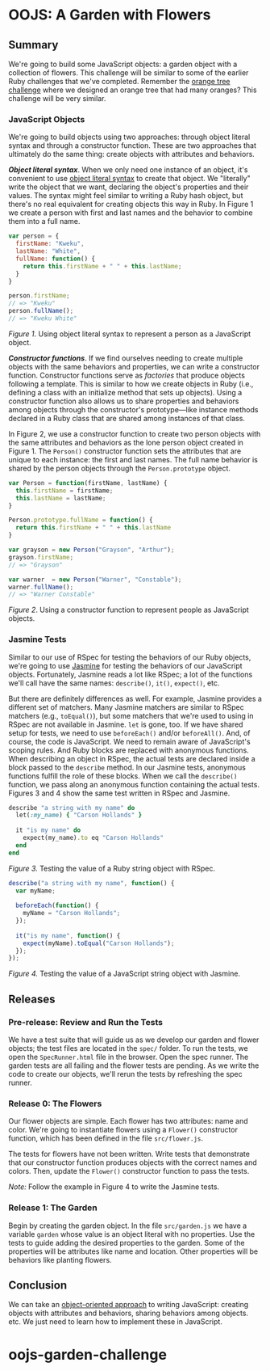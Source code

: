 # OOJS: A Garden with Flowers

## Summary
We're going to build some JavaScript objects:  a garden object with a collection of flowers.  This challenge will be similar to some of the earlier Ruby challenges that we've completed.  Remember the [orange tree challenge][] where we designed an orange tree that had many oranges?  This challenge will be very similar.


### JavaScript Objects
We're going to build objects using two approaches:  through object literal syntax and through a constructor function.  These are two approaches that ultimately do the same thing:  create objects with attributes and behaviors.

***Object literal syntax***.  When we only need one instance of an object, it's convenient to use [object literal syntax] to create that object.  We "literally" write the object that we want, declaring the object's properties and their values.  The syntax might feel similar to writing a Ruby hash object, but there's no real equivalent for creating objects this way in Ruby.  In Figure 1 we create a person with first and last names and the behavior to combine them into a full name.

```js
var person = {
  firstName: "Kweku",
  lastName: "White",
  fullName: function() {
    return this.firstName + " " + this.lastName;
  }
}

person.firstName;
// => "Kweku"
person.fullName();
// => "Kweku White"
```
*Figure 1*. Using object literal syntax to represent a person as a JavaScript object.


***Constructor functions***.  If we find ourselves needing to create multiple objects with the same behaviors and properties, we can write a constructor function. Constructor functions serve as *factories* that produce objects following a template.  This is similar to how we create objects in Ruby (i.e., defining a class with an initialize method that sets up objects).  Using a constructor function also allows us to share properties and behaviors among objects through the constructor's prototype—like instance methods declared in a Ruby class that are shared among instances of that class.  

In Figure 2, we use a constructor function to create two person objects with the same attributes and behaviors as the lone person object created in Figure 1.  The `Person()` constructor function sets the attributes that are unique to each instance:  the first and last names.  The full name behavior is shared by the person objects through the `Person.prototype` object.

```js
var Person = function(firstName, lastName) {
  this.firstName = firstName;
  this.lastName = lastName;
}

Person.prototype.fullName = function() {
  return this.firstName + " " + this.lastName
}

var grayson = new Person("Grayson", "Arthur");
grayson.firstName;
// => "Grayson"

var warner  = new Person("Warner", "Constable");
warner.fullName();
// => "Warner Constable"
```
*Figure 2*. Using a constructor function to represent people as JavaScript objects.


### Jasmine Tests
Similar to our use of RSpec for testing the behaviors of our Ruby objects, we're going to use [Jasmine][] for testing the behaviors of our JavaScript objects.  Fortunately, Jasmine reads a lot like RSpec; a lot of the functions we'll call have the same names: `describe()`, `it()`, `expect()`, etc.

But there are definitely differences as well.  For example, Jasmine provides a different set of matchers. Many Jasmine matchers are similar to RSpec matchers (e.g., `toEqual()`), but some matchers that we're used to using in RSpec are not available in Jasmine.  `let` is gone, too.  If we have shared setup for tests, we need to use `beforeEach()` and/or `beforeAll()`.  And, of course, the code is JavaScript.  We need to remain aware of JavaScript's scoping rules.  And Ruby blocks are replaced with anonymous functions.  When describing an object in RSpec, the actual tests are declared inside a block passed to the `describe` method.  In our Jasmine tests, anonymous functions fulfill the role of these blocks.  When we call the `describe()` function, we pass along an anonymous function containing the actual tests.  Figures 3 and 4 show the same test written in RSpec and Jasmine.

```ruby
describe "a string with my name" do
  let(:my_name) { "Carson Hollands" }
  
  it "is my name" do
  	expect(my_name).to eq "Carson Hollands"
  end
end
```
*Figure 3.* Testing the value of a Ruby string object with RSpec.

```js
describe("a string with my name", function() {
  var myName;
  
  beforeEach(function() {
    myName = "Carson Hollands";  
  });
  
  it("is my name", function() {
    expect(myName).toEqual("Carson Hollands");
  });
});
```
*Figure 4.* Testing the value of a JavaScript string object with Jasmine.


## Releases
### Pre-release:  Review and Run the Tests
We have a test suite that will guide us as we develop our garden and flower objects; the test files are located in the `spec/` folder.  To run the tests, we open the `SpecRunner.html` file in the browser.  Open the spec runner.  The garden tests are all failing and the flower tests are pending.  As we write the code to create our objects, we'll rerun the tests by refreshing the spec runner.


### Release 0: The Flowers
Our flower objects are simple.  Each flower has two attributes:  name and color.  We're going to instantiate flowers using a `Flower()` constructor function, which has been defined in the file `src/flower.js`.

The tests for flowers have not been written.  Write tests that demonstrate that our constructor function produces objects with the correct names and colors.  Then, update the `Flower()` constructor function to pass the tests.

*Note:*  Follow the example in Figure 4 to write the Jasmine tests.


### Release 1: The Garden
Begin by creating the garden object.  In the file `src/garden.js` we have a variable `garden` whose value is an object literal with no properties.  Use the tests to guide adding the desired properties to the garden.  Some of the properties will be attributes like name and location.  Other properties will be behaviors like planting flowers.


## Conclusion
We can take an [object-oriented approach][] to writing JavaScript: creating objects with attributes and behaviors, sharing behaviors among objects. etc.  We just need to learn how to implement these in JavaScript.


[jasmine]: http://jasmine.github.io/2.4/introduction.html
[object literal syntax]: http://www.dyn-web.com/tutorials/object-literal/
[object-oriented approach]: https://developer.mozilla.org/en-US/docs/Web/JavaScript/Introduction_to_Object-Oriented_JavaScript
[orange tree challenge]: ../../../orange-tree-1-just-oranges-challenge

# oojs-garden-challenge
